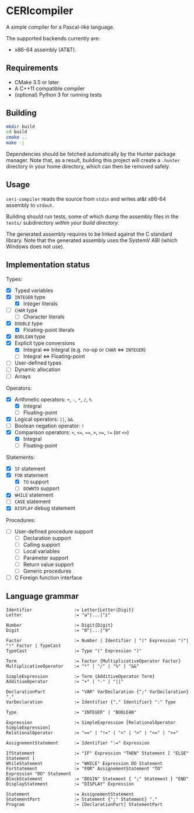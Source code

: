 # CERIcompiler

A simple compiler for a Pascal-like language.

The supported backends currently are:
- x86-64 assembly (AT&T).

## Requirements

- CMake 3.5 or later
- A C++11 compatible compiler
- (optional) Python 3 for running tests

## Building

```sh
mkdir build
cd build
cmake ..
make -j
```

Dependencies should be fetched automatically by the Hunter package manager.
Note that, as a result, building this project will create a `.hunter` directory in your home directory, which can then be removed safely.

## Usage

`ceri-compiler` reads the source from `stdin` and writes at&t x86-64 assembly to `stdout`.

Building should run tests, some of which dump the assembly files in the `tests/` subdirectory *within your build directory*.

The generated assembly requires to be linked against the C standard library.
Note that the generated assembly uses the SystemV ABI (which Windows does not use).

## Implementation status

Types:
- [x] Typed variables
- [x] `INTEGER` type
    - [x] Integer literals
- [ ] `CHAR` type
    - [ ] Character literals
- [x] `DOUBLE` type
    - [x] Floating-point literals
- [x] `BOOLEAN` type
- [x] Explicit type conversions
    - [x] Integral <=> Integral (e.g. no-op or `CHAR` <=> `INTEGER`)
    - [ ] Integral <=> Floating-point
- [ ] User-defined types
- [ ] Dynamic allocation
- [ ] Arrays

Operators:
- [x] Arithmetic operators: `+`, `-`, `*`, `/`, `%`
    - [x] Integral
    - [ ] Floating-point
- [x] Logical operators: `||`, `&&`
- [ ] Boolean negation operator: `!`
- [x] Comparison operators: `<`, `<=`, `==`, `>`, `>=`, `!=` (or `<>`)
    - [x] Integral
    - [ ] Floating-point

Statements:
- [x] `IF` statement
- [x] `FOR` statement
    - [x] `TO` support
    - [ ] `DOWNTO` support
- [x] `WHILE` statement
- [ ] `CASE` statement
- [x] `DISPLAY` debug statement

Procedures:
- [ ] User-defined procedure support
    - [ ] Declaration support
    - [ ] Calling support
    - [ ] Local variables
    - [ ] Parameter support
    - [ ] Return value support
    - [ ] Generic procedures
- [ ] C Foreign function interface

## Language grammar

```sf
Identifier                := Letter{Letter|Digit}
Letter                    := "a"|...|"z"

Number                    := Digit{Digit}
Digit                     := "0"|...|"9"

Factor                    := Number | Identifier | "(" Expression ")"| "!" Factor | TypeCast
TypeCast                  := Type "(" Expression ")"

Term                      := Factor {MultiplicativeOperator Factor}
MultiplicativeOperator    := "*" | "/" | "%" | "&&"

SimpleExpression          := Term {AdditiveOperator Term}
AdditiveOperator          := "+" | "-" | "||"

DeclarationPart           := "VAR" VarDeclaration {";" VarDeclaration} "."
VarDeclaration            := Identifier {"," Identifier} ":" Type

Type                      := "INTEGER" | "BOOLEAN"

Expression                := SimpleExpression [RelationalOperator SimpleExpression]
RelationalOperator        := "==" | "!=" | "<" | ">" | "<=" | ">="

AssignementStatement      := Identifier ":=" Expression

IfStatement               := "IF" Expression "THEN" Statement [ "ELSE" Statement ]
WhileStatement            := "WHILE" Expression DO Statement
ForStatement              := "FOR" AssignementStatement "TO" Expression "DO" Statement
BlockStatement            := "BEGIN" Statement { ";" Statement } "END"
DisplayStatement          := "DISPLAY" Expression

Statement                 := AssignementStatement
StatementPart             := Statement {";" Statement} "."
Program                   := [DeclarationPart] StatementPart
```
